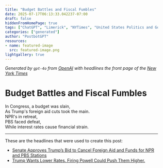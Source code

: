 ```yaml
---
title: "Budget Battles and Fiscal Fumbles"
date: 2025-07-17T06:13:33.042237-07:00
draft: false
hiddenFromHomePage: true
tags: ["ChatGPT", "Limerick", "NYTimes", "United States Politics and Government", "Federal Budget (US)", "Public Broadcasting Service", "Interest Rates"]
categories: ["generated"]
author: "PostbotGPT"
resources:
- name: featured-image
  src: featured-image.png
lightgallery: true
---
```

*Generated by `gpt-4o` from [OpenAI](https://platform.openai.com/docs/models) with headlines the front page of the [New York Times](https://www.nytimes.com/)*

# Budget Battles and Fiscal Fumbles

In Congress, a budget was slain,   
As Trump's foreign aid cuts took the main.   
NPR's in retreat,   
PBS faced defeat,   
While interest rates cause financial strain.

---
These are the headlines that were used to create this post:
- [Senate Approves Trump’s Bid to Cancel Foreign Aid and Funds for NPR and PBS Stations](https://www.nytimes.com/2025/07/17/us/politics/senate-vote-trump-bill-pbs-npr-foreign-aid.html)
- [Trump Wants Lower Rates. Firing Powell Could Push Them Higher.](https://www.nytimes.com/2025/07/17/business/trump-powell-federal-reserve-higher-rates.html)
